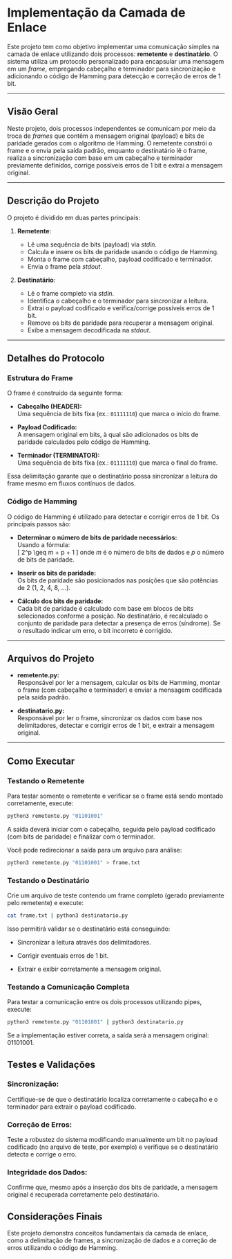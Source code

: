 # Implementação da Camada de Enlace

Este projeto tem como objetivo implementar uma comunicação simples na camada de enlace utilizando dois processos: **remetente** e **destinatário**. O sistema utiliza um protocolo personalizado para encapsular uma mensagem em um *frame*, empregando cabeçalho e terminador para sincronização e adicionando o código de Hamming para detecção e correção de erros de 1 bit.

---

## Visão Geral

Neste projeto, dois processos independentes se comunicam por meio da troca de *frames* que contêm a mensagem original (payload) e bits de paridade gerados com o algoritmo de Hamming. O remetente constrói o frame e o envia pela saída padrão, enquanto o destinatário lê o frame, realiza a sincronização com base em um cabeçalho e terminador previamente definidos, corrige possíveis erros de 1 bit e extrai a mensagem original.

---

## Descrição do Projeto

O projeto é dividido em duas partes principais:

1. **Remetente**:  
   - Lê uma sequência de bits (payload) via *stdin*.
   - Calcula e insere os bits de paridade usando o código de Hamming.
   - Monta o frame com cabeçalho, payload codificado e terminador.
   - Envia o frame pela *stdout*.

2. **Destinatário**:  
   - Lê o frame completo via *stdin*.
   - Identifica o cabeçalho e o terminador para sincronizar a leitura.
   - Extrai o payload codificado e verifica/corrige possíveis erros de 1 bit.
   - Remove os bits de paridade para recuperar a mensagem original.
   - Exibe a mensagem decodificada na *stdout*.

---

## Detalhes do Protocolo

### Estrutura do Frame

O frame é construído da seguinte forma:

- **Cabeçalho (HEADER):**  
  Uma sequência de bits fixa (ex.: `01111110`) que marca o início do frame.

- **Payload Codificado:**  
  A mensagem original em bits, à qual são adicionados os bits de paridade calculados pelo código de Hamming.

- **Terminador (TERMINATOR):**  
  Uma sequência de bits fixa (ex.: `01111110`) que marca o final do frame.

Essa delimitação garante que o destinatário possa sincronizar a leitura do frame mesmo em fluxos contínuos de dados.

### Código de Hamming

O código de Hamming é utilizado para detectar e corrigir erros de 1 bit. Os principais passos são:

- **Determinar o número de bits de paridade necessários:**  
  Usando a fórmula:  
  \[
  2^p \geq m + p + 1
  \]
  onde *m* é o número de bits de dados e *p* o número de bits de paridade.

- **Inserir os bits de paridade:**  
  Os bits de paridade são posicionados nas posições que são potências de 2 (1, 2, 4, 8, ...).

- **Cálculo dos bits de paridade:**  
  Cada bit de paridade é calculado com base em blocos de bits selecionados conforme a posição. No destinatário, é recalculado o conjunto de paridade para detectar a presença de erros (síndrome). Se o resultado indicar um erro, o bit incorreto é corrigido.

---

## Arquivos do Projeto

- **remetente.py:**  
  Responsável por ler a mensagem, calcular os bits de Hamming, montar o frame (com cabeçalho e terminador) e enviar a mensagem codificada pela saída padrão.

- **destinatario.py:**  
  Responsável por ler o frame, sincronizar os dados com base nos delimitadores, detectar e corrigir erros de 1 bit, e extrair a mensagem original.

---

## Como Executar

### Testando o Remetente

Para testar somente o remetente e verificar se o frame está sendo montado corretamente, execute:
```bash
python3 remetente.py "01101001"
```

A saída deverá iniciar com o cabeçalho, seguida pelo payload codificado (com bits de paridade) e finalizar com o terminador.

Você pode redirecionar a saída para um arquivo para análise:

```bash
python3 remetente.py "01101001" > frame.txt
```

### Testando o Destinatário

Crie um arquivo de teste contendo um frame completo (gerado previamente pelo remetente) e execute:

```bash
cat frame.txt | python3 destinatario.py
```

Isso permitirá validar se o destinatário está conseguindo:

- Sincronizar a leitura através dos delimitadores.

- Corrigir eventuais erros de 1 bit.

- Extrair e exibir corretamente a mensagem original.

### Testando a Comunicação Completa

Para testar a comunicação entre os dois processos utilizando pipes, execute:

```bash
python3 remetente.py "01101001" | python3 destinatario.py
```

Se a implementação estiver correta, a saída será a mensagem original: 01101001.

## Testes e Validações

### Sincronização:

Certifique-se de que o destinatário localiza corretamente o cabeçalho e o terminador para extrair o payload codificado.

### Correção de Erros:

Teste a robustez do sistema modificando manualmente um bit no payload codificado (no arquivo de teste, por exemplo) e verifique se o destinatário detecta e corrige o erro.

### Integridade dos Dados:

Confirme que, mesmo após a inserção dos bits de paridade, a mensagem original é recuperada corretamente pelo destinatário.

## Considerações Finais

Este projeto demonstra conceitos fundamentais da camada de enlace, como a delimitação de frames, a sincronização de dados e a correção de erros utilizando o código de Hamming.